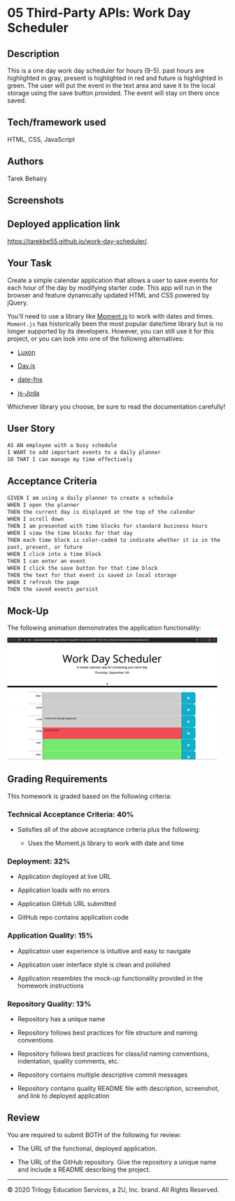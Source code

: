 # 05 Third-Party APIs: Work Day Scheduler

## Description

This is a one day work day scheduler for hours (9-5). past hours are highlighted in gray, present is highlighted in red and future is highlighted in green. The user will put the event in the text area and save it to the local storage using the save button provided. The event will stay on there once saved.

## Tech/framework used
HTML, CSS, JavaScript 

## Authors
Tarek Behairy

## Screenshots

## Deployed application link
https://tarekbe55.github.io/work-day-scheduler/.


## Your Task

Create a simple calendar application that allows a user to save events for each hour of the day by modifying starter code. This app will run in the browser and feature dynamically updated HTML and CSS powered by jQuery.

You'll need to use a library like [Moment.js](https://momentjs.com/) to work with dates and times. `Moment.js` has historically been the most popular date/time library but is no longer supported by its developers. However, you can still use it for this project, or you can look into one of the following alternatives:

  * [Luxon](https://moment.github.io/luxon/)

  * [Day.js](https://day.js.org/)

  * [date-fns](https://date-fns.org/)

  * [js-Joda](https://js-joda.github.io/js-joda/)

Whichever library you choose, be sure to read the documentation carefully!


## User Story

```
AS AN employee with a busy schedule
I WANT to add important events to a daily planner
SO THAT I can manage my time effectively
```


## Acceptance Criteria

```
GIVEN I am using a daily planner to create a schedule
WHEN I open the planner
THEN the current day is displayed at the top of the calendar
WHEN I scroll down
THEN I am presented with time blocks for standard business hours
WHEN I view the time blocks for that day
THEN each time block is color-coded to indicate whether it is in the past, present, or future
WHEN I click into a time block
THEN I can enter an event
WHEN I click the save button for that time block
THEN the text for that event is saved in local storage
WHEN I refresh the page
THEN the saved events persist
```


## Mock-Up

The following animation demonstrates the application functionality:

![day planner demo](./Assets/05-third-party-apis-homework-demo.gif)


## Grading Requirements

This homework is graded based on the following criteria: 

### Technical Acceptance Criteria: 40%

* Satisfies all of the above acceptance criteria plus the following:

  * Uses the Moment.js library to work with date and time

### Deployment: 32%

* Application deployed at live URL

* Application loads with no errors

* Application GitHub URL submitted

* GitHub repo contains application code

### Application Quality: 15%

* Application user experience is intuitive and easy to navigate

* Application user interface style is clean and polished

* Application resembles the mock-up functionality provided in the homework instructions

### Repository Quality: 13%

* Repository has a unique name

* Repository follows best practices for file structure and naming conventions

* Repository follows best practices for class/id naming conventions, indentation, quality comments, etc.

* Repository contains multiple descriptive commit messages

* Repository contains quality README file with description, screenshot, and link to deployed application


## Review

You are required to submit BOTH of the following for review:

* The URL of the functional, deployed application.

* The URL of the GitHub repository. Give the repository a unique name and include a README describing the project.

- - -
© 2020 Trilogy Education Services, a 2U, Inc. brand. All Rights Reserved.
